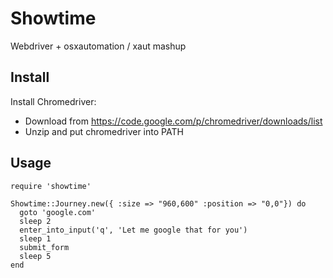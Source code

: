 # Showtime

Webdriver + osxautomation / xaut mashup

## Install

Install Chromedriver:

- Download from https://code.google.com/p/chromedriver/downloads/list
- Unzip and put chromedriver into PATH

## Usage

    require 'showtime'

    Showtime::Journey.new({ :size => "960,600" :position => "0,0"}) do
      goto 'google.com'
      sleep 2
      enter_into_input('q', 'Let me google that for you')
      sleep 1
      submit_form
      sleep 5
    end


